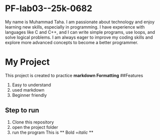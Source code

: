 # PF-lab03--25k-0682
My name is Muhammad Taha. I am passionate about technology and enjoy learning new skills, especially in programming. I have experience with languages like C and C++, and I can write simple programs, use loops, and solve logical problems. I am always eager to improve my coding skills and explore more advanced concepts to become a better programmer.
# My Project
This project is created to practice **markdown  Formatting**
##Features
1. Easy to understand
2. used markdown
3. Beginner friendly
## Step to run 
1. Clone this repository
2. open the project folder
3. run the program
This is ** Bold =_italic_ **


